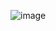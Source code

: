 ![image](https://github.com/TharulJayasundara/Analogue-Clock/assets/170612345/d262b162-85d4-40af-8f82-e5bc035f2bdc)
